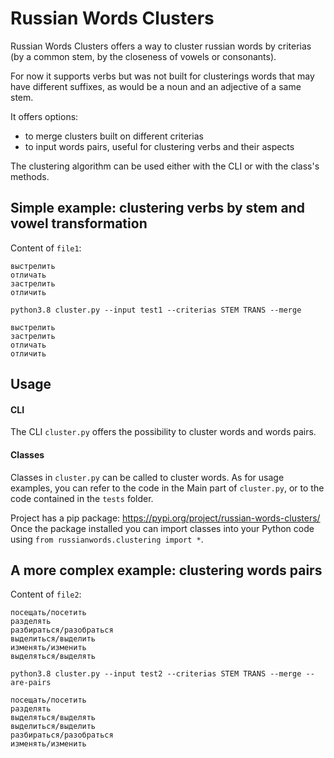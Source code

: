 # Russian Words Clusters

Russian Words Clusters offers a way to cluster russian words by criterias (by a common stem, by the closeness of vowels or consonants).

For now it supports verbs but was not built for clusterings words that may have different suffixes, as would be a noun and an adjective of a same stem.

It offers options:
  - to merge clusters built on different criterias
  - to input words pairs, useful for clustering verbs and their aspects

The clustering algorithm can be used either with the CLI or with the class's methods.

## Simple example: clustering verbs by stem and vowel transformation

Content of `file1`:
```
выстрелить
отличать
застрелить
отличить
```

`python3.8 cluster.py --input test1 --criterias STEM TRANS --merge`
```
выстрелить
застрелить
отличать
отличить
```

## Usage

#### CLI
The CLI `cluster.py` offers the possibility to cluster words and words pairs.

#### Classes
Classes in `cluster.py` can be called to cluster words. As for usage examples, you can refer to the code in the Main part of `cluster.py`, or to the code contained in the `tests` folder.

Project has a pip package: https://pypi.org/project/russian-words-clusters/</br>
Once the package installed you can import classes into your Python code using `from russianwords.clustering import *`.


## A more complex example: clustering words pairs

Content of `file2`:
```
посещать/посетить
разделять
разбираться/разобраться
выделиться/выделить
изменять/изменить
выделяться/выделять
```

`python3.8 cluster.py --input test2 --criterias STEM TRANS --merge --are-pairs`
```
посещать/посетить
разделять
выделяться/выделять
выделиться/выделить
разбираться/разобраться
изменять/изменить
```
